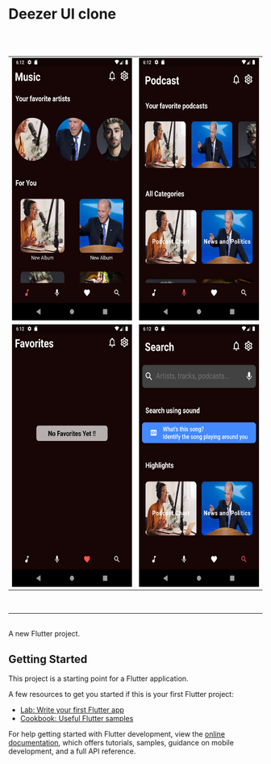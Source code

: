 # Deezer UI clone

<br/>
<br/>

<table>
  <tr>
    <td>
      <img src="./screenshots/main.png" width="320" height="520" />
    </td>
    <td>
      <img src="./screenshots/podcasts.png" width="320" height="520" />
    </td>
  </tr>
  <tr>
    <td>
      <img src="./screenshots/favorites.png" width="320" height="520" />
    </td>
    <td>
      <img src="./screenshots/search.png" width="320" height="520" />
    </td>
  </tr>
</table>

<br/>
<hr/>
<br/>
A new Flutter project.

## Getting Started

This project is a starting point for a Flutter application.

A few resources to get you started if this is your first Flutter project:

- [Lab: Write your first Flutter app](https://docs.flutter.dev/get-started/codelab)
- [Cookbook: Useful Flutter samples](https://docs.flutter.dev/cookbook)

For help getting started with Flutter development, view the
[online documentation](https://docs.flutter.dev/), which offers tutorials,
samples, guidance on mobile development, and a full API reference.
